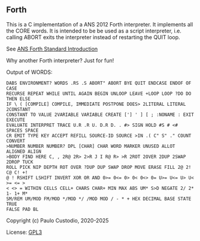Forth
-----

This is a C implementation of a ANS 2012 Forth interpreter. It implements all the 
CORE words. It is intended to be be used as a script interpreter, 
i.e. calling ABORT exits the interpreter instead of restarting the QUIT loop.

See [ANS Forth Standard Introduction](https://forth-standard.org/standard/intro)

Why another Forth interpreter? Just for fun!

Output of WORDS:
```
DABS ENVIRONMENT? WORDS .RS .S ABORT" ABORT BYE QUIT ENDCASE ENDOF OF CASE
RECURSE REPEAT WHILE UNTIL AGAIN BEGIN UNLOOP LEAVE +LOOP LOOP ?DO DO THEN ELSE
IF \ ( [COMPILE] COMPILE, IMMEDIATE POSTPONE DOES> 2LITERAL LITERAL 2CONSTANT
CONSTANT TO VALUE 2VARIABLE VARIABLE CREATE ['] ' ] [ ; :NONAME : EXIT EXECUTE
EVALUATE INTERPRET TRACE U.R .R U. D.R D. . #> SIGN HOLD #S # <# SPACES SPACE
CR EMIT TYPE KEY ACCEPT REFILL SOURCE-ID SOURCE >IN .( C" S" ." COUNT CONVERT
>NUMBER NUMBER NUMBER? DPL [CHAR] CHAR WORD MARKER UNUSED ALLOT ALIGNED ALIGN
>BODY FIND HERE C, , 2R@ 2R> 2>R J I R@ R> >R 2ROT 2OVER 2DUP 2SWAP 2DROP TUCK
ROLL PICK NIP DEPTH ROT OVER ?DUP DUP SWAP DROP MOVE ERASE FILL 2@ 2! C@ C! +!
@ ! RSHIFT LSHIFT INVERT XOR OR AND 0>= 0<= 0> 0< 0<> 0= U>= U<= U> U< >= <= >
< <> = WITHIN CELLS CELL+ CHARS CHAR+ MIN MAX ABS UM* S>D NEGATE 2/ 2* 1- 1+ M*
SM/REM UM/MOD FM/MOD */MOD */ /MOD MOD / - * + HEX DECIMAL BASE STATE TRUE
FALSE PAD BL

```

Copyright (c) Paulo Custodio, 2020-2025

License: [GPL3](https://www.gnu.org/licenses/gpl-3.0.html) 
